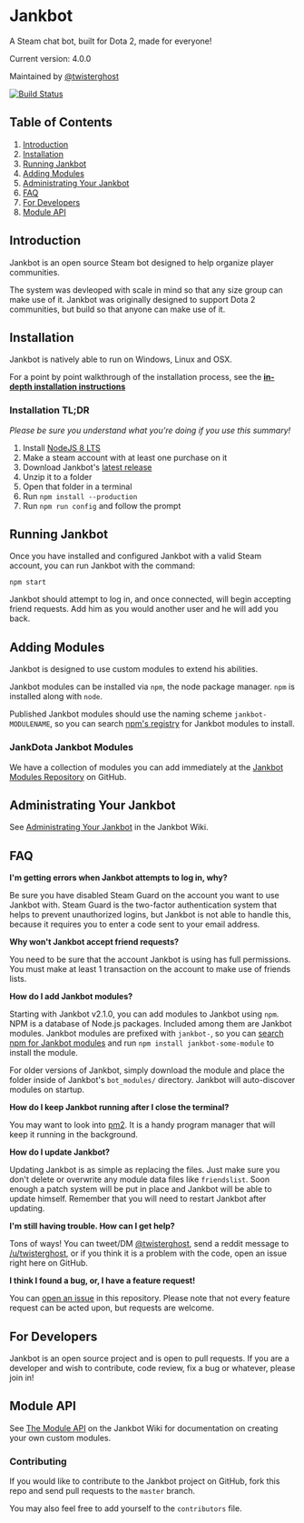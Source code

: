 # Jankbot
A Steam chat bot, built for Dota 2, made for everyone!

Current version: 4.0.0

Maintained by [@twisterghost](http://twitter.com/twisterghost)

[![Build Status](https://travis-ci.org/twisterghost/jankbot.svg?branch=master)](https://travis-ci.org/twisterghost/jankbot)

## Table of Contents
1. [Introduction](#introduction)
2. [Installation](#installation)
3. [Running Jankbot](#running-jankbot)
4. [Adding Modules](#adding-modules)
5. [Administrating Your Jankbot](#administrating-your-jankbot)
6. [FAQ](#faq)
7. [For Developers](#for-developers)
8. [Module API](#module-api)

## Introduction
Jankbot is an open source Steam bot designed to help organize player communities.

The system was devleoped with scale in mind so that any size group 
can make use of it. Jankbot was originally designed to support Dota 2 communities,
but build so that anyone can make use of it.

## Installation

Jankbot is natively able to run on Windows, Linux and OSX.

For a point by point walkthrough of the installation process, see the 
**[in-depth installation instructions](https://github.com/twisterghost/jankbot/wiki/Installation-&-Setup)**

### Installation TL;DR

*Please be sure you understand what you're doing if you use this summary!*

1. Install [NodeJS 8 LTS](https://nodejs.org/en/download/)
2. Make a steam account with at least one purchase on it
3. Download Jankbot's [latest release](https://github.com/twisterghost/jankbot/releases)
4. Unzip it to a folder
5. Open that folder in a terminal
6. Run `npm install --production`
7. Run `npm run config` and follow the prompt

## Running Jankbot

Once you have installed and configured Jankbot with a valid Steam account,
you can run Jankbot with the command:

`npm start`

Jankbot should attempt to log in, and once connected, will begin accepting friend requests.
Add him as you would another user and he will add you back.

## Adding Modules

Jankbot is designed to use custom modules to extend his abilities.

Jankbot modules can be installed via `npm`, the node package manager. 
`npm` is installed along with `node`.

Published Jankbot modules should use the naming scheme `jankbot-MODULENAME`, so you can
search [npm's registry](https://www.npmjs.com/) for Jankbot modules to install.

### JankDota Jankbot Modules

We have a collection of modules you can add immediately at the
[Jankbot Modules Repository](https://github.com/JankGaming/jankbot-modules) on
GitHub.

## Administrating Your Jankbot

See [Administrating Your Jankbot](https://github.com/twisterghost/jankbot/wiki/Administrating-Your-Jankbot)
in the Jankbot Wiki.

## FAQ

**I'm getting errors when Jankbot attempts to log in, why?**

Be sure you have disabled Steam Guard on the account you want to use Jankbot
with. Steam Guard is the two-factor authentication system that helps to prevent
unauthorized logins, but Jankbot is not able to handle this, because it requires
you to enter a code sent to your email address.

**Why won't Jankbot accept friend requests?**

You need to be sure that the account Jankbot is using has full permissions. You
must make at least 1 transaction on the account to make use of friends lists.

**How do I add Jankbot modules?**

Starting with Jankbot v2.1.0, you can add modules to Jankbot using `npm`. NPM
is a database of Node.js packages.  Included among them are Jankbot modules.
Jankbot modules are prefixed with `jankbot-`, so you can [search npm for
Jankbot modules](https://www.npmjs.com/search?q=jankbot) and run `npm install
jankbot-some-module` to install the module.

For older versions of Jankbot, simply download the module and place the folder
inside of Jankbot's `bot_modules/` directory. Jankbot will auto-discover
modules on startup.

**How do I keep Jankbot running after I close the terminal?**

You may want to look into [pm2](https://github.com/unitech/pm2). It is a handy
program manager that will keep it running in the background.

**How do I update Jankbot?**

Updating Jankbot is as simple as replacing the files. Just make sure you don't
delete or overwrite any module data files like `friendslist`. Soon enough a
patch system will be put in place and Jankbot will be able to update himself.
Remember that you will need to restart Jankbot after updating.

**I'm still having trouble. How can I get help?**

Tons of ways! You can tweet/DM
[@twisterghost](http://twitter.com/twisterghost), send a reddit message to
[/u/twisterghost](http://reddit.com/u/twisterghost), or if you think it is a
problem with the code, open an issue right here on GitHub.

**I think I found a bug, or, I have a feature request!**

You can [open an issue](https://github.com/twisterghost/jankbot/issues) in this
repository. Please note that not every feature request can be acted upon, but
requests are welcome.

## For Developers

Jankbot is an open source project and is open to pull requests. If you
are a developer and wish to contribute, code review, fix a bug or whatever,
please join in!

## Module API

See [The Module API](https://github.com/twisterghost/jankbot/wiki/The-Module-API)
on the Jankbot Wiki for documentation on creating your own custom modules.

### Contributing

If you would like to contribute to the Jankbot project on
GitHub, fork this repo and send pull requests to the `master` branch.

You may also feel free to add yourself to the `contributors` file.
